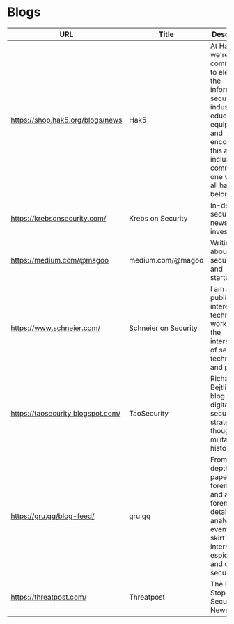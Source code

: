 # Blogs

| URL | Title | Description |
| --- | --- | --- |
| https://shop.hak5.org/blogs/news | Hak5 |At Hak5 we're committed to elevating the information security industry, by educating, equipping and encouraging this all-inclusive community – one where all hackers belong. |
| https://krebsonsecurity.com/ | Krebs on Security | In-depth security news and investigation |
| https://medium.com/@magoo | medium.com/@magoo | Writing about risk, security, and startups. |
| https://www.schneier.com/ | Schneier on Security | I am a public-interest technologist, working at the intersection of security, technology, and people. |
| https://taosecurity.blogspot.com/ | TaoSecurity | Richard Bejtlich's blog on digital security, strategic thought, and military history. |
| https://gru.gq/blog-feed/ | gru.gq | From in-depth papers on forensics and anti-forensics, to detailed analysis of events that skirt both international espionage and cyber security. |
| https://threatpost.com/ | Threatpost | The First Stop For Security News |
